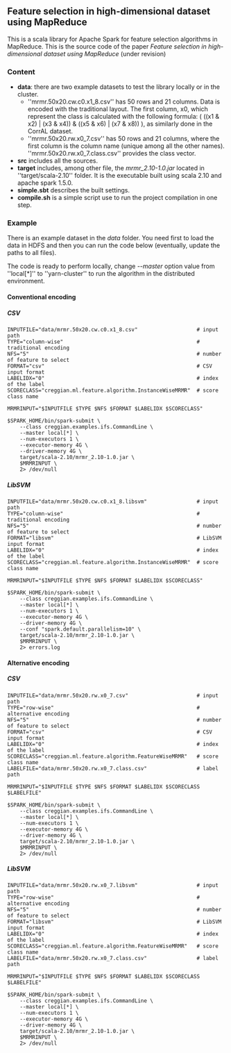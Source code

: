 ## Feature selection in high-dimensional dataset using MapReduce

This is a scala library for Apache Spark for feature selection algorithms in MapReduce. This is the source code of the paper *Feature selection in high-dimensional dataset using MapReduce* (under revision)

### Content

* **data**: there are two example datasets to test the library locally or in the cluster.
  * ''mrmr.50x20.cw.c0.x1_8.csv'' has 50 rows and 21 columns. Data is encoded with the traditional layout. The first column, x0, which represent the class is calculated with the following formula: ( ((x1 & x2) | (x3 & x4)) & ((x5 & x6) | (x7 & x8)) ), as similarly done in the CorrAL dataset.
  * ''mrmr.50x20.rw.x0_7.csv'' has 50 rows and 21 columns, where the first column is the column name (unique among all the other names). ''mrmr.50x20.rw.x0_7.class.csv'' provides the class vector.
* **src** includes all the sources.
* **target** includes, among other file, the *mrmr_2.10-1.0.jar* located in ''target/scala-2.10'' folder. It is the executable built using scala 2.10 and apache spark 1.5.0.
* **simple.sbt** describes the built settings.
* **compile<span></span>.sh** is a simple script use to run the project compilation in one step.

### Example

There is an example dataset in the *data* folder. You need first to load the data in HDFS and then you can run the code below (eventually, update the paths to all files). 

The code is ready to perform locally, change *--master* option value from ''local[*]'' to ''yarn-cluster'' to run the algorithm in the distributed environment.

#### Conventional encoding

##### CSV

```
INPUTFILE="data/mrmr.50x20.cw.c0.x1_8.csv"                   # input path
TYPE="column-wise"                                           # traditional encoding
NFS="5"                                                      # number of feature to select
FORMAT="csv"                                                 # CSV input format
LABELIDX="0"                                                 # index of the label
SCORECLASS="creggian.ml.feature.algorithm.InstanceWiseMRMR"  # score class name

MRMRINPUT="$INPUTFILE $TYPE $NFS $FORMAT $LABELIDX $SCORECLASS"

$SPARK_HOME/bin/spark-submit \
    --class creggian.examples.ifs.CommandLine \
    --master local[*] \
    --num-executors 1 \
    --executor-memory 4G \
    --driver-memory 4G \
    target/scala-2.10/mrmr_2.10-1.0.jar \
    $MRMRINPUT \
    2> /dev/null
```

##### LibSVM

```
INPUTFILE="data/mrmr.50x20.cw.c0.x1_8.libsvm"                # input path
TYPE="column-wise"                                           # traditional encoding
NFS="5"                                                      # number of feature to select
FORMAT="libsvm"                                              # LibSVM input format
LABELIDX="0"                                                 # index of the label
SCORECLASS="creggian.ml.feature.algorithm.InstanceWiseMRMR"  # score class name

MRMRINPUT="$INPUTFILE $TYPE $NFS $FORMAT $LABELIDX $SCORECLASS"

$SPARK_HOME/bin/spark-submit \
    --class creggian.examples.ifs.CommandLine \
    --master local[*] \
    --num-executors 1 \
    --executor-memory 4G \
    --driver-memory 4G \
    --conf "spark.default.parallelism=10" \
    target/scala-2.10/mrmr_2.10-1.0.jar \
    $MRMRINPUT \
    2> errors.log
```


#### Alternative encoding

##### CSV

```
INPUTFILE="data/mrmr.50x20.rw.x0_7.csv"                      # input path
TYPE="row-wise"                                              # alternative encoding
NFS="5"                                                      # number of feature to select
FORMAT="csv"                                                 # CSV input format
LABELIDX="0"                                                 # index of the label
SCORECLASS="creggian.ml.feature.algorithm.FeatureWiseMRMR"   # score class name
LABELFILE="data/mrmr.50x20.rw.x0_7.class.csv"                # label path

MRMRINPUT="$INPUTFILE $TYPE $NFS $FORMAT $LABELIDX $SCORECLASS $LABELFILE"

$SPARK_HOME/bin/spark-submit \
    --class creggian.examples.ifs.CommandLine \
    --master local[*] \
    --num-executors 1 \
    --executor-memory 4G \
    --driver-memory 4G \
    target/scala-2.10/mrmr_2.10-1.0.jar \
    $MRMRINPUT \
    2> /dev/null
```

##### LibSVM

```
INPUTFILE="data/mrmr.50x20.rw.x0_7.libsvm"                   # input path
TYPE="row-wise"                                              # alternative encoding
NFS="5"                                                      # number of feature to select
FORMAT="libsvm"                                              # LibSVM input format
LABELIDX="0"                                                 # index of the label
SCORECLASS="creggian.ml.feature.algorithm.FeatureWiseMRMR"   # score class name
LABELFILE="data/mrmr.50x20.rw.x0_7.class.csv"                # label path

MRMRINPUT="$INPUTFILE $TYPE $NFS $FORMAT $LABELIDX $SCORECLASS $LABELFILE"

$SPARK_HOME/bin/spark-submit \
    --class creggian.examples.ifs.CommandLine \
    --master local[*] \
    --num-executors 1 \
    --executor-memory 4G \
    --driver-memory 4G \
    target/scala-2.10/mrmr_2.10-1.0.jar \
    $MRMRINPUT \
    2> /dev/null
```
